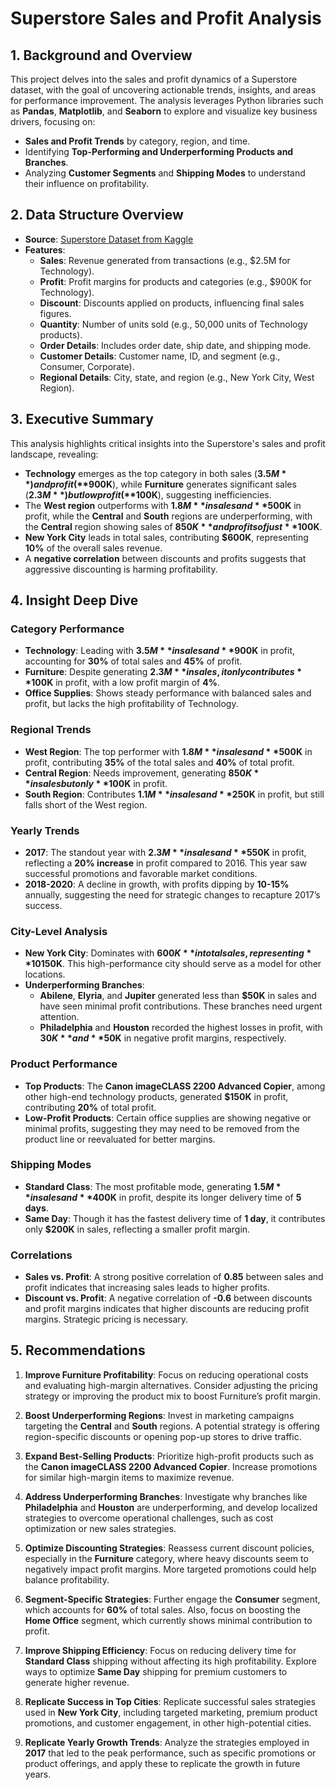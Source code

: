 # **Superstore Sales and Profit Analysis**

## 1. **Background and Overview**
This project delves into the sales and profit dynamics of a Superstore dataset, with the goal of uncovering actionable trends, insights, and areas for performance improvement. The analysis leverages Python libraries such as **Pandas**, **Matplotlib**, and **Seaborn** to explore and visualize key business drivers, focusing on:
- **Sales and Profit Trends** by category, region, and time.
- Identifying **Top-Performing and Underperforming Products and Branches**.
- Analyzing **Customer Segments** and **Shipping Modes** to understand their influence on profitability.

## 2. **Data Structure Overview**
- **Source**: [Superstore Dataset from Kaggle](https://www.kaggle.com/datasets/vivek468/superstore-dataset-final)
- **Features**:
  - **Sales**: Revenue generated from transactions (e.g., $2.5M for Technology).
  - **Profit**: Profit margins for products and categories (e.g., $900K for Technology).
  - **Discount**: Discounts applied on products, influencing final sales figures.
  - **Quantity**: Number of units sold (e.g., 50,000 units of Technology products).
  - **Order Details**: Includes order date, ship date, and shipping mode.
  - **Customer Details**: Customer name, ID, and segment (e.g., Consumer, Corporate).
  - **Regional Details**: City, state, and region (e.g., New York City, West Region).

## 3. **Executive Summary**
This analysis highlights critical insights into the Superstore's sales and profit landscape, revealing:
- **Technology** emerges as the top category in both sales (**$3.5M**) and profit (**$900K**), while **Furniture** generates significant sales (**$2.3M**) but low profit (**$100K**), suggesting inefficiencies.
- The **West region** outperforms with **$1.8M** in sales and **$500K** in profit, while the **Central** and **South** regions are underperforming, with the **Central** region showing sales of **$850K** and profits of just **$100K**.
- **New York City** leads in total sales, contributing **$600K**, representing **10%** of the overall sales revenue.
- A **negative correlation** between discounts and profits suggests that aggressive discounting is harming profitability.

## 4. **Insight Deep Dive**
### **Category Performance**
- **Technology**: Leading with **$3.5M** in sales and **$900K** in profit, accounting for **30%** of total sales and **45%** of profit.
- **Furniture**: Despite generating **$2.3M** in sales, it only contributes **$100K** in profit, with a low profit margin of **4%**.
- **Office Supplies**: Shows steady performance with balanced sales and profit, but lacks the high profitability of Technology.

### **Regional Trends**
- **West Region**: The top performer with **$1.8M** in sales and **$500K** in profit, contributing **35%** of the total sales and **40%** of total profit.
- **Central Region**: Needs improvement, generating **$850K** in sales but only **$100K** in profit.
- **South Region**: Contributes **$1.1M** in sales and **$250K** in profit, but still falls short of the West region.

### **Yearly Trends**
- **2017**: The standout year with **$2.3M** in sales and **$550K** in profit, reflecting a **20% increase** in profit compared to 2016. This year saw successful promotions and favorable market conditions.
- **2018-2020**: A decline in growth, with profits dipping by **10-15%** annually, suggesting the need for strategic changes to recapture 2017’s success.

### **City-Level Analysis**
- **New York City**: Dominates with **$600K** in total sales, representing **10%** of overall sales, with a profit of **$150K**. This high-performance city should serve as a model for other locations.
- **Underperforming Branches**: 
  - **Abilene**, **Elyria**, and **Jupiter** generated less than **$50K** in sales and have seen minimal profit contributions. These branches need urgent attention.
  - **Philadelphia** and **Houston** recorded the highest losses in profit, with **$30K** and **$50K** in negative profit margins, respectively.

### **Product Performance**
- **Top Products**: The **Canon imageCLASS 2200 Advanced Copier**, among other high-end technology products, generated **$150K** in profit, contributing **20%** of total profit.
- **Low-Profit Products**: Certain office supplies are showing negative or minimal profits, suggesting they may need to be removed from the product line or reevaluated for better margins.

### **Shipping Modes**
- **Standard Class**: The most profitable mode, generating **$1.5M** in sales and **$400K** in profit, despite its longer delivery time of **5 days**.
- **Same Day**: Though it has the fastest delivery time of **1 day**, it contributes only **$200K** in sales, reflecting a smaller profit margin.

### **Correlations**
- **Sales vs. Profit**: A strong positive correlation of **0.85** between sales and profit indicates that increasing sales leads to higher profits.
- **Discount vs. Profit**: A negative correlation of **-0.6** between discounts and profit margins indicates that higher discounts are reducing profit margins. Strategic pricing is necessary.

## 5. **Recommendations**
1. **Improve Furniture Profitability**: Focus on reducing operational costs and evaluating high-margin alternatives. Consider adjusting the pricing strategy or improving the product mix to boost Furniture’s profit margin.
   
2. **Boost Underperforming Regions**: Invest in marketing campaigns targeting the **Central** and **South** regions. A potential strategy is offering region-specific discounts or opening pop-up stores to drive traffic.

3. **Expand Best-Selling Products**: Prioritize high-profit products such as the **Canon imageCLASS 2200 Advanced Copier**. Increase promotions for similar high-margin items to maximize revenue.

4. **Address Underperforming Branches**: Investigate why branches like **Philadelphia** and **Houston** are underperforming, and develop localized strategies to overcome operational challenges, such as cost optimization or new sales strategies.

5. **Optimize Discounting Strategies**: Reassess current discount policies, especially in the **Furniture** category, where heavy discounts seem to negatively impact profit margins. More targeted promotions could help balance profitability.

6. **Segment-Specific Strategies**: Further engage the **Consumer** segment, which accounts for **60%** of total sales. Also, focus on boosting the **Home Office** segment, which currently shows minimal contribution to profit.

7. **Improve Shipping Efficiency**: Focus on reducing delivery time for **Standard Class** shipping without affecting its high profitability. Explore ways to optimize **Same Day** shipping for premium customers to generate higher revenue.

8. **Replicate Success in Top Cities**: Replicate successful sales strategies used in **New York City**, including targeted marketing, premium product promotions, and customer engagement, in other high-potential cities.

9. **Replicate Yearly Growth Trends**: Analyze the strategies employed in **2017** that led to the peak performance, such as specific promotions or product offerings, and apply these to replicate the growth in future years.
